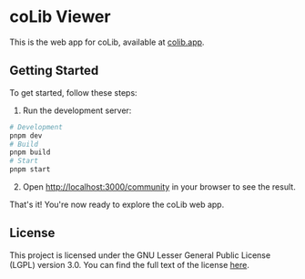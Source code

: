 # coLib Viewer

This is the web app for coLib, available at [colib.app](https://colib.app).

## Getting Started

To get started, follow these steps:

1. Run the development server:
  ```bash
  # Development
  pnpm dev
  # Build
  pnpm build
  # Start
  pnpm start
  ```

2. Open [http://localhost:3000/community](http://localhost:3000/community) in your browser to see the result.

That's it! You're now ready to explore the coLib web app.

## License

This project is licensed under the GNU Lesser General Public License (LGPL) version 3.0. You can find the full text of the license [here](https://www.gnu.org/licenses/lgpl-3.0.en.html).
